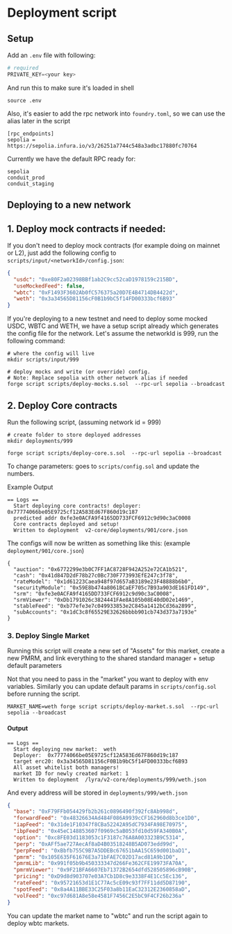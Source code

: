 # Deployment script

## Setup

Add an `.env` file with following:

```python
# required
PRIVATE_KEY=<your key>
```

And run this to make sure it's loaded in shell
```
source .env
```

Also, it's easier to add the rpc network into `foundry.toml`, so we can use the alias later in the script

```
[rpc_endpoints]
sepolia = https://sepolia.infura.io/v3/26251a7744c548a3adbc17880fc70764
```

Currently we have the default RPC ready for:

```
sepolia
conduit_prod
conduit_staging
```


## Deploying to a new network 

## 1. Deploy mock contracts if needed:

If you don't need to deploy mock contracts (for example doing on mainnet or L2), just add the following config to `scripts/input/<networkId>/config.json`:

```json
{
  "usdc": "0xe80F2a02398BBf1ab2C9cc52caD1978159c215BD",
  "useMockedFeed": false,
  "wbtc": "0xF1493F3602Ab0fC576375a20D7E4B4714DB4422d",
  "weth": "0x3a34565D81156cF0B1b9bC5f14FD00333bcf6B93"
}
```

If you're deploying to a new testnet and need to deploy some mocked USDC, WBTC and WETH, we have a setup script already which generates the config file for the network. Let's assume the networkId is 999, run the following command:

```shell
# where the config will live
mkdir scripts/input/999

# deploy mocks and write (or override) config. 
# Note: Replace sepolia with other network alias if needed
forge script scripts/deploy-mocks.s.sol  --rpc-url sepolia --broadcast
```

## 2. Deploy Core contracts

Run the following script, (assuming network id = 999)

```shell
# create folder to store deployed addresses
mkdir deployments/999

forge script scripts/deploy-core.s.sol  --rpc-url sepolia --broadcast
```


To change parameters: goes to `scripts/config.sol` and update the numbers.

Example Output 
```
== Logs ==
  Start deploying core contracts! deployer:  0x77774066be05E9725cf12A583Ed67F860d19c187
  predicted addr 0xfe3e0ACFA9f4165DD733FCF6912c9d90c3aC0008
  Core contracts deployed and setup!
  Written to deployment  v2-core/deployments/901/core.json
```

The configs will now be written as something like this: (example `deployment/901/core.json`)
```
{
  "auction": "0x6772299e3b0C7FF1AC8728F942A252e72CA1b521",
  "cash": "0x41d847D2dF78b27c0Bc730F773993EfE247c3f78",
  "rateModel": "0x1d61223Caea948f97d657aB3189e23F48888b6b0",
  "securityModule": "0x59E8b474a8061BCaEF705c7B93a903dE161FD149",
  "srm": "0xfe3e0ACFA9f4165DD733FCF6912c9d90c3aC0008",
  "srmViewer": "0xDb1791026c3824441FAe8A105b08E40dD02e1469",
  "stableFeed": "0xb77efe3e7c049933853e2C845a1412bCd36a2899",
  "subAccounts": "0x1dC3c8f65529E32626bbbb901cb743d373a7193e"
}
```

### 3. Deploy Single Market

Running this script will create a new set of "Assets" for this market, create a new PMRM, and link everything to the shared standard manager + setup default parameters

Not that you need to pass in the "market" you want to deploy with env variables. Similarly you can update default params in `scripts/config.sol` before running the script.

```shell
MARKET_NAME=weth forge script scripts/deploy-market.s.sol  --rpc-url sepolia --broadcast
```

#### Output
```
== Logs ==
  Start deploying new market:  weth
  Deployer:  0x77774066be05E9725cf12A583Ed67F860d19c187
  target erc20: 0x3a34565D81156cF0B1b9bC5f14FD00333bcf6B93
  All asset whitelist both managers!
  market ID for newly created market: 1
  Written to deployment  /lyra/v2-core/deployments/999/weth.json
```

And every address will be stored in `deployments/999/weth.json`

```json
{
  "base": "0xF79FFb054429fb2b261c0896490f392fc8Ab998d",
  "forwardFeed": "0x48326634Ad484F086A9939cCF162960d8b3ce1D0",
  "iapFeed": "0x31de1F10347f8CBa52242A95dC7934FA98E70975",
  "ibpFeed": "0x45eC148853607f0969c5aB053fd10d59FA340B0A",
  "option": "0xc8FE03d1183053c1F3187c76A8A003323B9C5314",
  "perp": "0xAFf5ae727AecAf8aD4B03518248B5AD073edd99d",
  "perpFeed": "0xBbfb755C9B7A5DDEBc67651bAA15C659d001baD1",
  "pmrm": "0x105E635F61676E3a71bFAE7C02D17acd81A9b1D0",
  "pmrmLib": "0x991f05b9b450333347d266Fe362CFE19973FA70A",
  "pmrmViewer": "0x9F21BFA6607Eb71372B2654dfd528505896cB90B",
  "pricing": "0xD9d8d903707e03A7Cb1D8c9e3338F4E1Cc5Ec136",
  "rateFeed": "0x95721653d1E1C77Ac5cE09c93f7FF11dd5D87190",
  "spotFeed": "0x8a4A11BBE33C25F03a8b11EaC32312E2360858aD",
  "volFeed": "0xc97d681A8e58e4581F7456C2E5bC9F4CF26b236a"
}
```

You can update the market name to "wbtc" and run the script again to deploy wbtc markets.